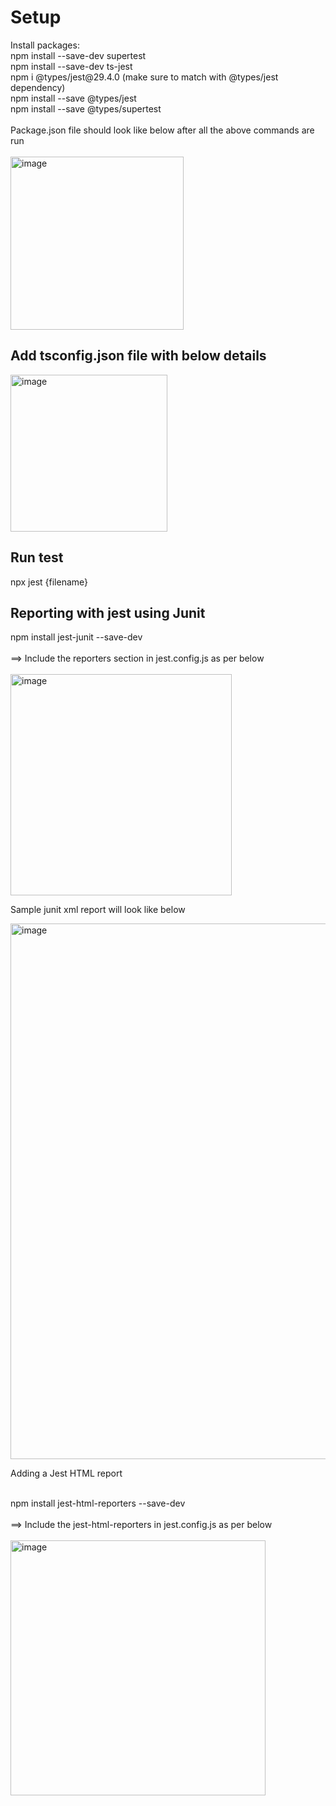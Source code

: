 <h1>Setup</h2>
Install packages: <br /> npm install --save-dev supertest<br />
                  npm install --save-dev ts-jest<br />
                  npm i @types/jest@29.4.0   (make sure to match with @types/jest dependency)<br />
                  npm install --save @types/jest <br />
                  npm install --save @types/supertest<br />
<br/>
Package.json file should look like below after all the above commands are run <br />
<br />
<img width="277" alt="image" src="https://github.com/Zahid-Automate/Playwright-API-Automation/assets/45691238/3e66ee34-64d7-4c71-a1d5-229a5c3cbaa0">
<h2>Add tsconfig.json file with below details</h2>
<img width="251" alt="image" src="https://github.com/Zahid-Automate/Playwright-API-Automation/assets/45691238/fcd8237f-2240-4835-b28c-467f426b3444">

<h2>Run test</h2>
npx jest {filename}

<h2>Reporting with jest using Junit</h2>
npm install jest-junit --save-dev<br/>
<br/>
  ==> Include the reporters section in jest.config.js as per below <br/>
  <br/>
<img width="354" alt="image" src="https://github.com/Zahid-Automate/TypeScript-API-Automation/assets/45691238/a42b6675-264b-49f1-882b-1d715414a0d7">

</br>

Sample junit xml report will look like below
</br>

<img width="857" alt="image" src="https://github.com/Zahid-Automate/TypeScript-API-Automation/assets/45691238/dfe6a29b-9612-4f26-aaa0-71f8a4ac1e81">

</br>

Adding a Jest HTML report

</br>
  npm install jest-html-reporters --save-dev</br>
</br>
==> Include the jest-html-reporters in jest.config.js as per below </br>
</br>
<img width="408" alt="image" src="https://github.com/Zahid-Automate/TypeScript-API-Automation/assets/45691238/e64e4388-9f13-48ea-9d2f-d7bece0231e2">




